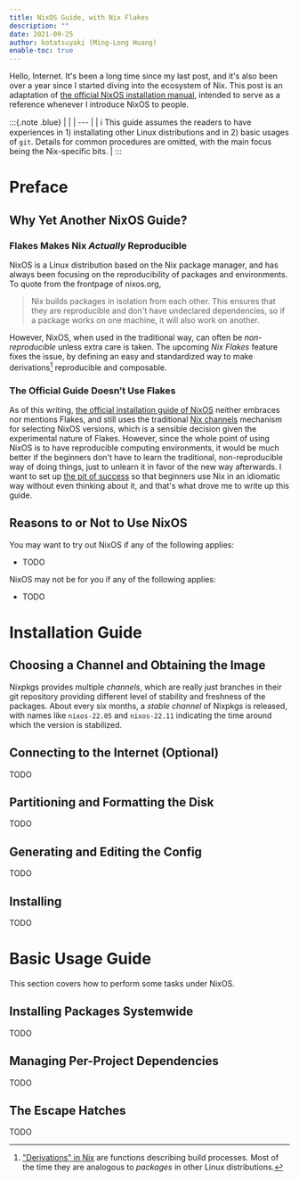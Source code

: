 ```yaml
---
title: NixOS Guide, with Nix Flakes
description: ""
date: 2021-09-25
author: kotatsuyaki (Ming-Long Huang)
enable-toc: true
---
```


Hello, Internet.
It's been a long time since my last post,
and it's also been over a year since I started diving into the ecosystem of Nix.
This post is an adaptation of [the official NixOS installation manual][nixos-manual-install],
intended to serve as a reference whenever I introduce NixOS to people.

<!-- more -->

:::{.note .blue}
|     |
| --- |
| ℹ️ This guide assumes the readers to have experiences in 1) installating other Linux distributions and in 2) basic usages of `git`. Details for common procedures are omitted, with the main focus being the Nix-specific bits. |
:::

# Preface

## Why Yet Another NixOS Guide?

### Flakes Makes Nix *Actually* Reproducible

NixOS is a Linux distribution based on the Nix package manager,
and has always been focusing on the reproducibility of packages and environments.
To quote from the frontpage of nixos.org,

> Nix builds packages in isolation from each other. This ensures that they are reproducible and don't have undeclared dependencies, so if a package works on one machine, it will also work on another.

However, NixOS, when used in the traditional way, can often be *non-reproducible* unless extra care is taken.
The upcoming *Nix Flakes* feature fixes the issue,
by defining an easy and standardized way to make derivations[^derivations] reproducible and composable.

### The Official Guide Doesn’t Use Flakes

As of this writing, [the official installation guide of NixOS][nixos-manual-install] neither embraces nor mentions Flakes,
and still uses the traditional [Nix channels] mechanism for selecting NixOS versions,
which is a sensible decision given the experimental nature of Flakes.
However, since the whole point of using NixOS is to have reproducible computing environments,
it would be much better if the beginners don't have to learn the traditional, non-reproducible way of doing things,
just to unlearn it in favor of the new way afterwards.
I want to set up [the pit of success][pit-of-success] so that beginners use Nix in an idiomatic way without even thinking about it,
and that's what drove me to write up this guide.

[nixos-manual-install]: https://nixos.org/manual/nixos/stable/#sec-installation
[Nix channels]: https://nixos.wiki/wiki/Nix_channels
[pit-of-success]: https://scribe.rip/the-pit-of-success-cfefc6cb64c8

[^derivations]: ["Derivations" in Nix](https://nixos.org/manual/nix/stable/language/derivations.html) are functions describing build processes.
Most of the time they are analogous to *packages* in other Linux distributions.

## Reasons to or Not to Use NixOS

You may want to try out NixOS if any of the following applies:

- TODO

NixOS may not be for you if any of the following applies:

- TODO


# Installation Guide

## Choosing a Channel and Obtaining the Image

Nixpkgs provides multiple *channels*, which are really just branches in their git repository providing
different level of stability and freshness of the packages.
About every six months, a *stable channel* of Nixpkgs is released, with names like `nixos-22.05` and
`nixos-22.11` indicating the time around which the version is stabilized.

## Connecting to the Internet (Optional)

TODO

## Partitioning and Formatting the Disk

TODO

## Generating and Editing the Config

TODO

## Installing

TODO


# Basic Usage Guide

This section covers how to perform some tasks under NixOS.

## Installing Packages Systemwide

TODO

## Managing Per-Project Dependencies

TODO

## The Escape Hatches

TODO

<!-- vim: set ft=pandoc.markdown: -->
